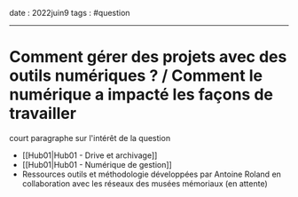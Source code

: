 date : 2022juin9
tags : #question

---------
# Comment gérer des projets avec des outils numériques ? / Comment le numérique a impacté les façons de travailler

court paragraphe sur l'intérêt de la question


- [[Hub01|Hub01 - Drive et archivage]]
- [[Hub01|Hub01 - Numérique de gestion]]
- Ressources outils et méthodologie développées par Antoine Roland en collaboration avec les réseaux des musées mémoriaux (en attente)